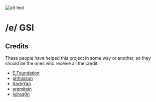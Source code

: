 ![alt text][logo]

[logo]:[https://community.e.foundation/uploads/default/original/1X/281cdc5a2b518e29ee6ca33375e93d4cc6e73f4c.png] "/e/ ROM"

# /e/ GSI

## Credits
These people have helped this project in some way or another, so they should be the ones who receive all the credit:
- [E.Foundation]([https://download.pixelexperience.org/about](https://e.foundation/about-e/))
- [phhusson](https://github.com/phhusson)
- [AndyYan](https://github.com/AndyCGYan)
- [eremitein](https://github.com/eremitein)
- [kdrag0n](https://github.com/kdrag0n)
